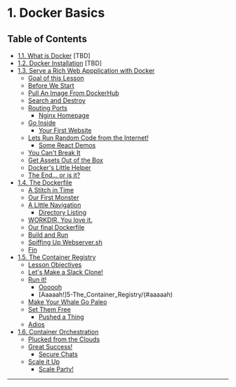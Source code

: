 __1. Docker Basics__
====================

__Table of Contents__
---------------------

* [1.1. What is Docker](1-What_Is_Docker) [TBD]
* [1.2. Docker Installation](2-Docker_Installation) [TBD]
* [1.3. Serve a Rich Web Appplication with Docker](3-Serve_a_Rich_Web_Application_with_Docker)
    * [Goal of this Lesson](3-Serve_a_Rich_Web_Application_with_Docker/#goal-of-this-lesson)
    * [Before We Start](3-Serve_a_Rich_Web_Application_with_Docker/#before-we-start)
    * [Pull An Image From DockerHub](3-Serve_a_Rich_Web_Application_with_Docker/#pull-an-image-from-dockerhub)
    * [Search and Destroy](3-Serve_a_Rich_Web_Application_with_Docker/#search-and-destroy)
    * [Routing Ports](3-Serve_a_Rich_Web_Application_with_Docker/#routing-ports)
      * [Nginx Homepage](3-Serve_a_Rich_Web_Application_with_Docker/#nginx-homepage)
    * [Go Inside](3-Serve_a_Rich_Web_Application_with_Docker/#go-inside)
      * [Your First Website](3-Serve_a_Rich_Web_Application_with_Docker/#your-first-website)
    * [Lets Run Random Code from the Internet!](3-Serve_a_Rich_Web_Application_with_Docker/#lets-run-random-code-from-the-internet)
      * [Some React Demos](3-Serve_a_Rich_Web_Application_with_Docker/#some-react-demos)
    * [You Can't Break It](3-Serve_a_Rich_Web_Application_with_Docker/#you-cant-break-it)
    * [Get Assets Out of the Box](3-Serve_a_Rich_Web_Application_with_Docker/#get-assets-out-of-the-box)
    * [Docker's Little Helper](3-Serve_a_Rich_Web_Application_with_Docker/#dockers-little-helper)
    * [The End... or is it?](3-Serve_a_Rich_Web_Application_with_Docker/#the-end-or-is-it)
* [1.4. The Dockerfile](4-The_Dockerfile)
    * [A Stitch in Time](4-The_Dockerfile/#a-stitch-in-time)
    * [Our First Monster](4-The_Dockerfile/#our-first-monster)
    * [A Little Navigation](4-The_Dockerfile/#a-little-navigation)
        * [Directory Listing](4-The_Dockerfile/#directory-listing)
    * [WORKDIR, You love it.](4-The_Dockerfile/#workdir-you-love-it)
    * [Our final Dockerfile](4-The_Dockerfile/#our-final-dockerfile)
    * [Build and Run](4-The_Dockerfile/#build-and-run)
    * [Spiffing Up Webserver.sh](4-The_Dockerfile/#spiffing-up-webserversh)
    * [Fin](4-The_Dockerfile/#fin)
* [1.5. The Container Registry](5-The_Container_Registry)
    * [Lesson Objectives](5-The_Container_Registry/#lesson-objectives)
    * [Let's Make a Slack Clone!](5-The_Container_Registry/#lets-make-a-slack-clone)
    * [Run it!](5-The_Container_Registry/#run-it)
        * [Oooooh](5-The_Container_Registry/#oooooh)
        * [Aaaaah!]5-The_Container_Registry/(#aaaaah)
    * [Make Your Whale Go Paleo](5-The_Container_Registry/#make-your-whale-go-paleo)
    * [Set Them Free](5-The_Container_Registry/#set-them-free)
        * [Pushed a Thing](5-The_Container_Registry/#pushed-a-thing)
    * [Adios](5-The_Container_Registry/#adios)
* [1.6. Container Orchestration](6-Container_Orchestration)
    * [Plucked from the Clouds](6-Container_Orchestration/#plucked-from-the-clouds)
    * [Great Success!](6-Container_Orchestration/#great-success)
        * [Secure Chats](6-Container_Orchestration/#secure-chats)
    * [Scale it Up](6-Container_Orchestration/#scale-it-up)
        * [Scale Party!](6-Container_Orchestration/#scale-party)



--------
